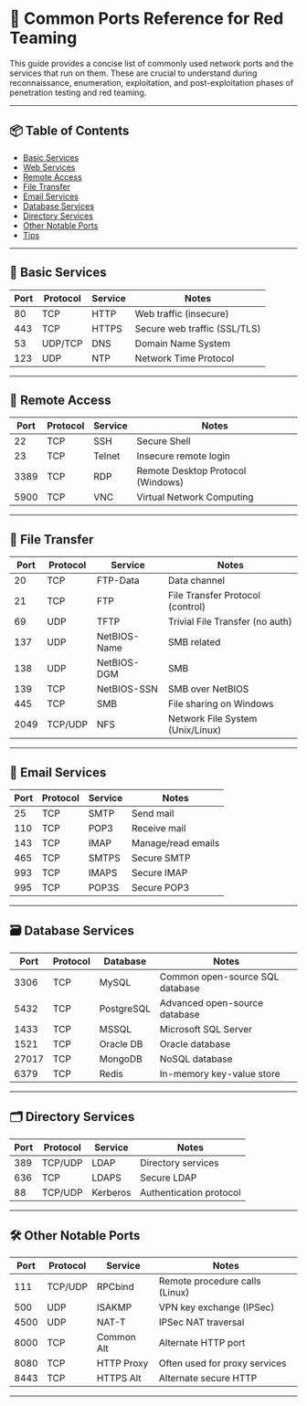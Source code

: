 # 🔐 Common Ports Reference for Red Teaming

This guide provides a concise list of commonly used network ports and the services that run on them. These are crucial to understand during reconnaissance, enumeration, exploitation, and post-exploitation phases of penetration testing and red teaming.

---

## 📦 Table of Contents

- [Basic Services](#basic-services)
- [Web Services](#web-services)
- [Remote Access](#remote-access)
- [File Transfer](#file-transfer)
- [Email Services](#email-services)
- [Database Services](#database-services)
- [Directory Services](#directory-services)
- [Other Notable Ports](#other-notable-ports)
- [Tips](#tips)

---

## 📡 Basic Services

| Port | Protocol | Service            | Notes                         |
|------|----------|--------------------|-------------------------------|
| 80   | TCP      | HTTP               | Web traffic (insecure)        |
| 443  | TCP      | HTTPS              | Secure web traffic (SSL/TLS) |
| 53   | UDP/TCP  | DNS                | Domain Name System            |
| 123  | UDP      | NTP                | Network Time Protocol         |

---

## 🔐 Remote Access

| Port | Protocol | Service | Notes                                  |
|------|----------|---------|----------------------------------------|
| 22   | TCP      | SSH     | Secure Shell                           |
| 23   | TCP      | Telnet  | Insecure remote login                  |
| 3389 | TCP      | RDP     | Remote Desktop Protocol (Windows)      |
| 5900 | TCP      | VNC     | Virtual Network Computing              |

---

## 📁 File Transfer

| Port | Protocol | Service       | Notes                                |
|------|----------|---------------|--------------------------------------|
| 20   | TCP      | FTP-Data      | Data channel                         |
| 21   | TCP      | FTP           | File Transfer Protocol (control)     |
| 69   | UDP      | TFTP          | Trivial File Transfer (no auth)      |
| 137  | UDP      | NetBIOS-Name  | SMB related                          |
| 138  | UDP      | NetBIOS-DGM   | SMB                                  |
| 139  | TCP      | NetBIOS-SSN   | SMB over NetBIOS                     |
| 445  | TCP      | SMB           | File sharing on Windows              |
| 2049 | TCP/UDP  | NFS           | Network File System (Unix/Linux)     |

---

## 📧 Email Services

| Port | Protocol | Service    | Notes                                |
|------|----------|------------|--------------------------------------|
| 25   | TCP      | SMTP       | Send mail                            |
| 110  | TCP      | POP3       | Receive mail                         |
| 143  | TCP      | IMAP       | Manage/read emails                   |
| 465  | TCP      | SMTPS      | Secure SMTP                          |
| 993  | TCP      | IMAPS      | Secure IMAP                          |
| 995  | TCP      | POP3S      | Secure POP3                          |

---

## 🗃️ Database Services

| Port  | Protocol | Database     | Notes                             |
|-------|----------|--------------|-----------------------------------|
| 3306  | TCP      | MySQL        | Common open-source SQL database   |
| 5432  | TCP      | PostgreSQL   | Advanced open-source database     |
| 1433  | TCP      | MSSQL        | Microsoft SQL Server              |
| 1521  | TCP      | Oracle DB    | Oracle database                   |
| 27017 | TCP      | MongoDB      | NoSQL database                    |
| 6379  | TCP      | Redis        | In-memory key-value store         |

---

## 🗂️ Directory Services

| Port | Protocol | Service | Notes                    |
|------|----------|---------|--------------------------|
| 389  | TCP/UDP  | LDAP    | Directory services       |
| 636  | TCP      | LDAPS   | Secure LDAP              |
| 88   | TCP/UDP  | Kerberos| Authentication protocol  |

---

## 🛠️ Other Notable Ports

| Port | Protocol | Service      | Notes                            |
|------|----------|--------------|----------------------------------|
| 111  | TCP/UDP  | RPCbind      | Remote procedure calls (Linux)   |
| 500  | UDP      | ISAKMP       | VPN key exchange (IPSec)         |
| 4500 | UDP      | NAT-T        | IPSec NAT traversal               |
| 8000 | TCP      | Common Alt   | Alternate HTTP port              |
| 8080 | TCP      | HTTP Proxy   | Often used for proxy services    |
| 8443 | TCP      | HTTPS Alt    | Alternate secure HTTP            |

---
